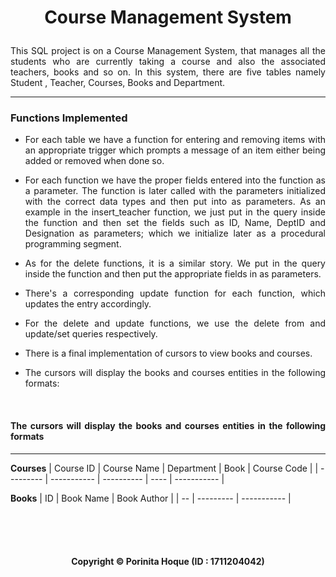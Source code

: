# <p align="center"> Course Management System </p>

<p align="justify">
This SQL project is on a Course Management System, that manages all the students who are currently taking a course and also the associated teachers, books and so on. In this system, there are five tables namely Student , Teacher, Courses, Books and Department.
</p>

<hr>

### Functions Implemented
- <p align="justify">For each table we have a function for entering and removing items with an appropriate trigger which prompts a message of an item either being added or removed when done so.</p> 
- <p align="justify">For each function we have the proper fields entered into the function as a parameter. The function is later called with the parameters initialized with the correct data types and then put into as parameters. As an example in the insert_teacher function, we just put in the query inside the function and then set the fields such as ID, Name, DeptID and Designation as parameters; which we initialize later as a procedural programming segment.</p> 
- <p align="justify">As for the delete functions, it is a similar story. We put in the query inside the function and then put the appropriate fields in as parameters.</p>
- <p align="justify">There's a corresponding update function for each function, which updates the entry accordingly.</p>
- <p align="justify">For the delete and update functions, we use the delete from and update/set queries respectively.</p>
- <p align="justify">There is a final implementation of cursors to view books and courses.</p>
- <p align="justify">The cursors will display the books and courses entities in the following formats:</p>

<br>

#### <p align="justify">The cursors will display the books and courses entities in the following formats</p>

<hr>

<b>Courses</b>
| Course ID | Course Name | Department | Book | Course Code |
| --------- | ----------- | ---------- | ---- | ----------- |

<b>Books</b>
| ID | Book Name | Book Author |
| -- | --------- | ----------- |


<br>
<br>
<br>

#### <p align="center"> Copyright © Porinita Hoque (ID : 1711204042) </p>
